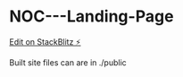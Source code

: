 # NOC---Landing-Page

[Edit on StackBlitz ⚡️](https://stackblitz.com/edit/github-4xgada-l9z8cg)

Built site files can are in ./public
